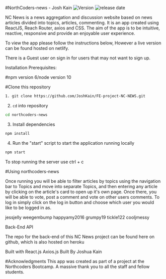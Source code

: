 #NorthCoders-news - Josh Kain ![Version](https://img.shields.io/badge/Version-1.0-brightgreen.svg) ![release date](https://img.shields.io/badge/Release%20Date-June%202019-blue.svg)

NC News is a news aggregation and discussion website based on news articles divided into topics, articles, commenting. It is an app created using ReactJS, Reach Router, axios and CSS. The aim of the app is to be intuitive, reactive, responsive and provide an enjoyable user experience.

To view the app please follow the instructions below, However a live version can be found hosted on netlify.

There is a Guest user on sign in for users that may not want to sign up.

Installation
Prerequisites:

#npm version 6/node version 10

#Clone this repository

```bash
1. git clone https://github.com/JoshKain/FE-project-NC-NEWS.git
```

2. `cd` into repository

```bash
cd northcoders-news
```

3. Install dependencies

```bash
npm install
```

4. Run the "start" script to start the application running locally

```bash
npm start
```

To stop running the server use ctrl + c

#Using northcoders-news

Once running you will be able to filter articles by topics using the navigation bar to Topics and move into separate Topics, and then entering any article by clicking on the article's card to open up it's own page. Once there, you will be able to vote, post a comment and vote on other users comments. To log in simply click on the log in button and choose which user you would like to be logged in as.

jessjelly weegembump happyamy2016 grumpy19 tickle122 cooljmessy

Back-End API

The repo for the back-end of this NC News project can be found here on github, which is also hosted on heroku

Built with
React.js
Axios.js
Built By
Joshua Kain

#Acknowledgments
This app was created as part of a project at the Northcoders Bootcamp. A massive thank you to all the staff and fellow students.
